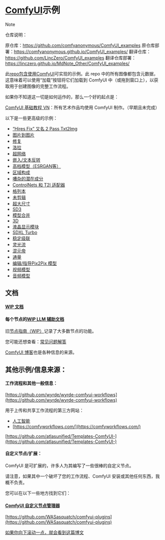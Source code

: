 # [ComfyUI](https://github.com/comfyanonymous/ComfyUI)示例

> [!note]
> 
> 仓库说明：
> 
> 原仓库：https://github.com/comfyanonymous/ComfyUI_examples
> 原仓库部署：https://comfyanonymous.github.io/ComfyUI_examples/
> 翻译仓库：https://github.com/LincZero/ComfyUI_examples
> 翻译仓库部署：https://linczero.github.io/MdNote_Other/ComfyUI_examples/

此[repo包含使用](https://github.com/comfyanonymous/ComfyUI_examples)[ComfyUI](https://github.com/comfyanonymous/ComfyUI)可实现的示例。此 repo 中的所有图像都包含元数据，这意味着可以使用“加载”按钮将它们加载到 ComfyUI 中（或拖到窗口上），以获取用于创建图像的完整工作流程。

如果你不知道这一切是如何运作的，那么一个好的起点是：

[ComfyUI 基础教程 VN](https://comfyanonymous.github.io/ComfyUI_tutorial_vn/)：所有艺术作品均使用 ComfyUI 制作。（早期且未完成）

以下是一些更高级的示例：

- [“Hires Fix” 又名 2 Pass Txt2Img](https://comfyanonymous.github.io/ComfyUI_examples/2_pass_txt2img)
- [图片到图片](https://comfyanonymous.github.io/ComfyUI_examples/img2img)
- [修复](https://comfyanonymous.github.io/ComfyUI_examples/inpaint)
- [洛拉](https://comfyanonymous.github.io/ComfyUI_examples/lora)
- [超网络](https://comfyanonymous.github.io/ComfyUI_examples/hypernetworks)
- [嵌入/文本反转](https://comfyanonymous.github.io/ComfyUI_examples/textual_inversion_embeddings)
- [高档模型（ESRGAN等）](https://comfyanonymous.github.io/ComfyUI_examples/upscale_models)
- [区域构成](https://comfyanonymous.github.io/ComfyUI_examples/area_composition)
- [嘈杂的潜在成分](https://comfyanonymous.github.io/ComfyUI_examples/noisy_latent_composition)
- [ControlNets 和 T2I 适配器](https://comfyanonymous.github.io/ComfyUI_examples/controlnet)
- [格列本](https://comfyanonymous.github.io/ComfyUI_examples/gligen)
- [未剪辑](https://comfyanonymous.github.io/ComfyUI_examples/unclip)
- [超大尺寸](https://comfyanonymous.github.io/ComfyUI_examples/sdxl)
- [SD3](https://comfyanonymous.github.io/ComfyUI_examples/sd3)
- [模型合并](https://comfyanonymous.github.io/ComfyUI_examples/model_merging)
- [3D](https://comfyanonymous.github.io/ComfyUI_examples/3d)
- [液晶显示模块](https://comfyanonymous.github.io/ComfyUI_examples/lcm)
- [SDXL Turbo](https://comfyanonymous.github.io/ComfyUI_examples/sdturbo)
- [稳定级联](https://comfyanonymous.github.io/ComfyUI_examples/stable_cascade)
- [灵光流](https://comfyanonymous.github.io/ComfyUI_examples/aura_flow)
- [混元帝](https://comfyanonymous.github.io/ComfyUI_examples/hunyuan_dit)
- [通量](https://comfyanonymous.github.io/ComfyUI_examples/flux)
- [编辑/指导Pix2Pix 模型](https://comfyanonymous.github.io/ComfyUI_examples/edit_models)
- [视频模型](https://comfyanonymous.github.io/ComfyUI_examples/video)
- [音频模型](https://comfyanonymous.github.io/ComfyUI_examples/audio)
## 文档

#### [WIP 文档](https://docs.comfy.org/)

#### 每个节点的[WIP LLM 辅助文档](https://docs.getsalt.ai/md/)

旧[节点指南（WIP）](https://blenderneko.github.io/ComfyUI-docs/)记录了大多数节点的功能。

您可能还想查看：[常见问题解答](https://comfyanonymous.github.io/ComfyUI_examples/faq)

[ComfyUI 博客](https://comfyanonymous.github.io/ComfyUI_Blog/)也是各种信息的来源。

## 其他示例/信息来源：

#### 工作流程和其他一般信息：

[https://github.com/wyrde/wyrde-comfyui-workflows](https://github.com/wyrde/wyrde-comfyui-workflows)

用于上传和共享工作流程的第三方网站：

- [人工智能](https://openart.ai/workflows/)
- [https://comfyworkflows.com/](https://comfyworkflows.com/)

[https://github.com/atlasunified/Templates-ComfyUI-](https://github.com/atlasunified/Templates-ComfyUI-)

#### 自定义节点/扩展：

ComfyUI 是可扩展的，许多人为其编写了一些很棒的自定义节点。

请注意，如果其中一个破坏了您的工作流程、ComfyUI 安装或其他任何东西，我概不负责。

您可以在以下一些地方找到它们：

#### [ComfyUI 自定义节点管理器](https://github.com/ltdrdata/ComfyUI-Manager)

[https://github.com/WASasquatch/comfyui-plugins](https://github.com/WASasquatch/comfyui-plugins)

[如果你向下滚动一点，就会看到这篇博文](https://comfyanonymous.github.io/ComfyUI_Blog/comfyui/update/2023/05/18/ComfyUi-is-4-months-old.html)
